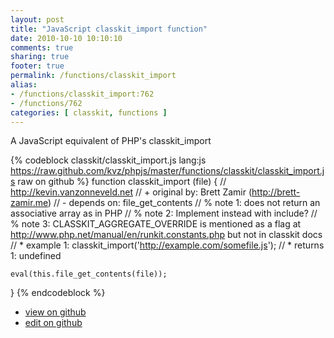 ```yaml
---
layout: post
title: "JavaScript classkit_import function"
date: 2010-10-10 10:10:10
comments: true
sharing: true
footer: true
permalink: /functions/classkit_import
alias:
- /functions/classkit_import:762
- /functions/762
categories: [ classkit, functions ]
---
```

A JavaScript equivalent of PHP's classkit_import
<!-- more -->
{% codeblock classkit/classkit_import.js lang:js https://raw.github.com/kvz/phpjs/master/functions/classkit/classkit_import.js raw on github %}
function classkit_import (file) {
    // http://kevin.vanzonneveld.net
    // +   original by: Brett Zamir (http://brett-zamir.me)
    // -    depends on: file_get_contents
    // %        note 1: does not return an associative array as in PHP
    // %        note 2: Implement instead with include?
    // %        note 3: CLASSKIT_AGGREGATE_OVERRIDE is mentioned as a flag at http://www.php.net/manual/en/runkit.constants.php but not in classkit docs
    // *     example 1: classkit_import('http://example.com/somefile.js');
    // *     returns 1: undefined

    eval(this.file_get_contents(file));
}
{% endcodeblock %}
<ul>
 <li><a href="https://github.com/kvz/phpjs/blob/master/functions/classkit/classkit_import.js">view on github</a></li>
 <li><a href="https://github.com/kvz/phpjs/edit/master/functions/classkit/classkit_import.js">edit on github</a></li>
</ul>
